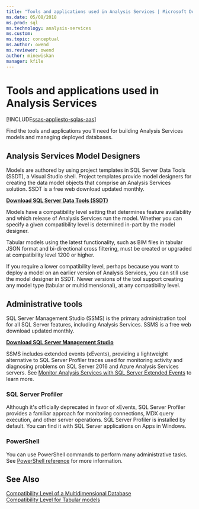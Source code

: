 ```yaml
---
title: "Tools and applications used in Analysis Services | Microsoft Docs"
ms.date: 05/08/2018
ms.prod: sql
ms.technology: analysis-services
ms.custom:
ms.topic: conceptual
ms.author: owend
ms.reviewer: owend
author: minewiskan
manager: kfile
---
```

# Tools and applications used in Analysis Services
[!INCLUDE[ssas-appliesto-sqlas-aas](../includes/ssas-appliesto-sqlas-aas.md)]

  Find the tools and applications you'll need for building Analysis Services models and managing deployed databases.  
  
## Analysis Services Model Designers  
 Models are authored by using project templates in SQL Server Data Tools (SSDT), a Visual Studio shell. Project templates provide  model designers for creating the data model objects that comprise an Analysis Services solution. SSDT is a free web download updated monthly.

 **[Download SQL Server Data Tools (SSDT)](https://docs.microsoft.com/sql/ssdt/download-sql-server-data-tools-ssdt)** 
  
 Models have a compatibility level setting that determines feature availability and which release of Analysis Services run the model.  Whether you can specify a given compatibility level is determined in-part by the model designer.  
  
 Tabular models using the latest functionality, such as BIM files in tabular JSON format and bi-directional cross filtering, must be created or upgraded at compatibility level 1200 or higher.  
  
 If you require a lower compatibility level, perhaps because you want to deploy a model on an earlier version of Analysis Services, you can still use the model designer in SSDT. Newer versions of the tool support creating any model type (tabular or multidimensional), at any compatibility level.   

## Administrative tools  
  
 SQL Server Management Studio (SSMS) is the primary administration tool for all SQL Server features, including Analysis Services. SSMS is a free web download updated monthly. 
  
**[Download SQL Server Management Studio](/sql/ssms/download-sql-server-management-studio-ssms)** 
  
 SSMS includes extended events (xEvents), providing a lightweight alternative to SQL Server Profiler traces used for monitoring activity and diagnosing problems on SQL Server 2016 and Azure Analysis Services servers. See [Monitor Analysis Services with SQL Server Extended Events](../analysis-services/instances/monitor-analysis-services-with-sql-server-extended-events.md) to learn more.  
  
### SQL Server Profiler  
 Although it's officially deprecated in favor of xEvents, SQL Server Profiler provides a familiar approach for monitoring connections, MDX query execution, and other server operations. SQL Server Profiler is installed by default. You can find it with SQL Server applications on Apps in Windows.  
  
### PowerShell  
 You can use PowerShell commands to perform many administrative tasks. See [PowerShell reference](../analysis-services/powershell/analysis-services-powershell-reference.md) for more information.  
  
## See Also  
 [Compatibility Level of a Multidimensional Database](../analysis-services/multidimensional-models/compatibility-level-of-a-multidimensional-database-analysis-services.md)   
 [Compatibility Level for Tabular models](../analysis-services/tabular-models/compatibility-level-for-tabular-models-in-analysis-services.md)  
  
  
